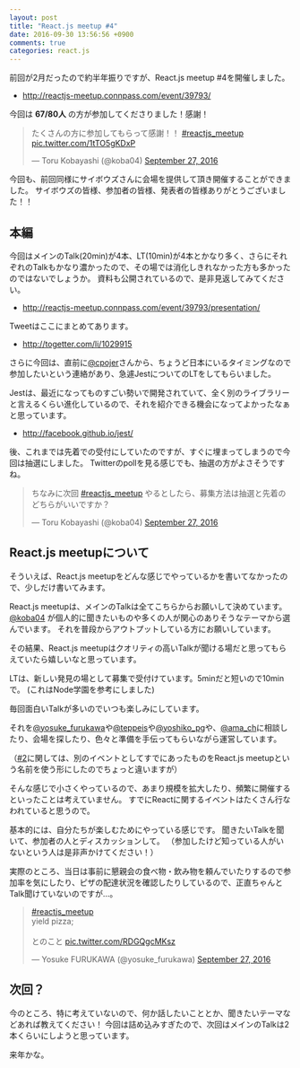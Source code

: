 ```yaml
---
layout: post
title: "React.js meetup #4"
date: 2016-09-30 13:56:56 +0900
comments: true
categories: react.js
---
```


前回が2月だったので約半年振りですが、React.js meetup #4を開催しました。

* http://reactjs-meetup.connpass.com/event/39793/

今回は **67/80人** の方が参加してくださりました！感謝！ 

<blockquote class="twitter-tweet" data-lang="en"><p lang="ja" dir="ltr">たくさんの方に参加してもらって感謝！！ <a href="https://twitter.com/hashtag/reactjs_meetup?src=hash">#reactjs_meetup</a> <a href="https://t.co/1tTO5gKDxP">pic.twitter.com/1tTO5gKDxP</a></p>&mdash; Toru Kobayashi (@koba04) <a href="https://twitter.com/koba04/status/780747386251415552">September 27, 2016</a></blockquote>
<script async src="//platform.twitter.com/widgets.js" charset="utf-8"></script>

今回も、前回同様にサイボウズさんに会場を提供して頂き開催することができました。
 サイボウズの皆様、参加者の皆様、発表者の皆様ありがとうございました！！

<!-- more -->

## 本編

今回はメインのTalk(20min)が4本、LT(10min)が4本とかなり多く、さらにそれぞれのTalkもかなり濃かったので、その場では消化しきれなかった方も多かったのではないでしょうか。
資料も公開されているので、是非見返してみてください。

* http://reactjs-meetup.connpass.com/event/39793/presentation/

Tweetはここにまとめてあります。

* http://togetter.com/li/1029915

さらに今回は、直前に[@cpojer](https://twitter.com/cpojer)さんから、ちょうど日本にいるタイミングなので参加したいという連絡があり、急遽JestについてのLTをしてもらいました。

Jestは、最近になってものすごい勢いで開発されていて、全く別のライブラリーと言えるくらい進化しているので、それを紹介できる機会になってよかったなぁと思っています。

* http://facebook.github.io/jest/

後、これまでは先着での受付にしていたのですが、すぐに埋まってしまうので今回は抽選にしました。
Twitterのpollを見る感じでも、抽選の方がよさそうですね。

<blockquote class="twitter-tweet" data-lang="en"><p lang="ja" dir="ltr">ちなみに次回 <a href="https://twitter.com/hashtag/reactjs_meetup?src=hash">#reactjs_meetup</a> やるとしたら、募集方法は抽選と先着のどちらがいいですか？</p>&mdash; Toru Kobayashi (@koba04) <a href="https://twitter.com/koba04/status/780705408335753222">September 27, 2016</a></blockquote>
<script async src="//platform.twitter.com/widgets.js" charset="utf-8"></script>

## React.js meetupについて

そういえば、React.js meetupをどんな感じでやっているかを書いてなかったので、少しだけ書いてみます。

React.js meetupは、メインのTalkは全てこちらからお願いして決めています。
[@koba04](https://twitter.com/koba04) が個人的に聞きたいものや多くの人が関心のありそうなテーマから選んでいます。
それを普段からアウトプットしている方にお願いしています。

その結果、React.js meetupはクオリティの高いTalkが聞ける場だと思ってもらえていたら嬉しいなと思っています。

LTは、新しい発見の場として募集で受付けています。5minだと短いので10minで。
(これはNode学園を参考にしました)

毎回面白いTalkが多いのでいつも楽しみにしています。

それを[@yosuke_furukawa](https://twitter.com/yosuke_furukawa)や[@teppeis](https://twitter.com/teppeis)や[@yoshiko_pg](https://twitter.com/yoshiko_pg)や、[@ama_ch](https://twitter.com/ama_ch)に相談したり、会場を探したり、色々と準備を手伝ってもらいながら運営しています。

（[#2](http://reactjs-meetup.connpass.com/event/19504/)に関しては、別のイベントとしてすでにあったものをReact.js meetupという名前を使う形にしたのでちょっと違いますが）

そんな感じで小さくやっているので、あまり規模を拡大したり、頻繁に開催するといったことは考えていません。
すでにReactに関するイベントはたくさん行なわれていると思うので。

基本的には、自分たちが楽しむためにやっている感じです。
聞きたいTalkを聞いて、参加者の人とディスカッションして。
（参加したけど知っている人がいないという人は是非声かけてください！）

実際のところ、当日は事前に懇親会の食べ物・飲み物を頼んでいたりするので参加率を気にしたり、ピザの配達状況を確認したりしているので、正直ちゃんとTalk聞けていないのですが...。

<blockquote class="twitter-tweet" data-lang="en"><p lang="ja" dir="ltr"><a href="https://twitter.com/hashtag/reactjs_meetup?src=hash">#reactjs_meetup</a> <br>yield pizza;<br><br>とのこと <a href="https://t.co/RDGQgcMKsz">pic.twitter.com/RDGQgcMKsz</a></p>&mdash; Yosuke FURUKAWA (@yosuke_furukawa) <a href="https://twitter.com/yosuke_furukawa/status/780737219464007682">September 27, 2016</a></blockquote>
<script async src="//platform.twitter.com/widgets.js" charset="utf-8"></script>

## 次回？

今のところ、特に考えていないので、何か話したいこととか、聞きたいテーマなどあれば教えてください！
今回は詰め込みすぎたので、次回はメインのTalkは2本くらいにしようと思っています。

来年かな。
